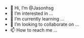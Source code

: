 - 👋 Hi, I’m @Jasonhsg
- 👀 I’m interested in ...
- 🌱 I’m currently learning ...
- 💞️ I’m looking to collaborate on ...
- 📫 How to reach me ...

<!---
Jasonhsg/Jasonhsg is a ✨ special ✨ repository because its `README.md` (this file) appears on your GitHub profile.
You can click the Preview link to take a look at your changes.
--->
